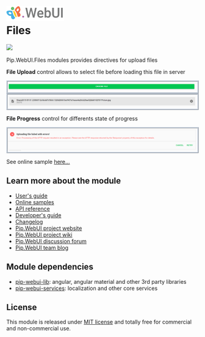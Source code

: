 # <img src="https://github.com/pip-webui/pip-webui/raw/master/doc/Logo.png" alt="Pip.WebUI Logo" style="max-width:30%"> <br/> Files

![](https://img.shields.io/badge/license-MIT-blue.svg)

Pip.WebUI.Files modules provides directives for upload files 

**File Upload** control allows to select file before loading this file in server

<a href="https://github.com/pip-webui/pip-webui-files/blob/master/doc/images/img-files-upload-start.png" style="border: 3px ridge #c8d2df; display: inline-block">
    <img src="https://github.com/pip-webui/pip-webui-files/blob/master/doc/images/img-files-upload-start.png"/>
</a>

<a href="https://github.com/pip-webui/pip-webui-files/blob/master/doc/images/img-files-upload-choose.png" style="border: 3px ridge #c8d2df; display: inline-block">
    <img src="https://github.com/pip-webui/pip-webui-files/blob/master/doc/images/img-files-upload-choose.png"/>
</a>


**File Progress** control for differents state of progress

<a href="https://github.com/pip-webui/pip-webui-files/blob/master/doc/images/img-files-progress.png" style="border: 3px ridge #c8d2df; display: inline-block">
    <img src="https://github.com/pip-webui/pip-webui-files/blob/master/doc/images/img-files-progress.png"/>
</a>


See online sample [here...](http://webui.pipdevs.com/pip-webui-files/index.html#/upload)

## Learn more about the module

- [User's guide](https://github.com/pip-webui/pip-webui-files/blob/master/doc/UsersGuide.md)
- [Online samples](http://webui.pipdevs.com/pip-webui-files/index.html)
- [API reference](http://webui-api.pipdevs.com/pip-webui-files/index.html)
- [Developer's guide](https://github.com/pip-webui/pip-webui-files/blob/master/doc/DevelopersGuide.md)
- [Changelog](https://github.com/pip-webui/pip-webui-files/blob/master/CHANGELOG.md)
- [Pip.WebUI project website](http://www.pipwebui.org)
- [Pip.WebUI project wiki](https://github.com/pip-webui/pip-webui/wiki)
- [Pip.WebUI discussion forum](https://groups.google.com/forum/#!forum/pip-webui)
- [Pip.WebUI team blog](https://pip-webui.blogspot.com/)

## <a name="dependencies"></a>Module dependencies

* [pip-webui-lib](https://github.com/pip-webui/pip-webui-lib): angular, angular material and other 3rd party libraries
* [pip-webui-services](https://github.com/pip-webui/pip-webui-services): localization and other core services

## <a name="license"></a>License

This module is released under [MIT license](License) and totally free for commercial and non-commercial use.
